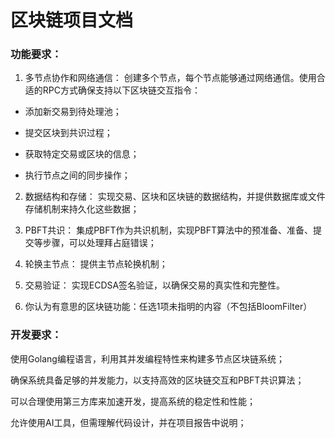 # 区块链项目文档
### 功能要求：
1. 多节点协作和网络通信： 创建多个节点，每个节点能够通过网络通信。使用合适的RPC方式确保支持以下区块链交互指令：

- 添加新交易到待处理池；

- 提交区块到共识过程；

- 获取特定交易或区块的信息；

- 执行节点之间的同步操作；

2. 数据结构和存储： 实现交易、区块和区块链的数据结构，并提供数据库或文件存储机制来持久化这些数据；

3. PBFT共识： 集成PBFT作为共识机制，实现PBFT算法中的预准备、准备、提交等步骤，可以处理拜占庭错误；

4. 轮换主节点： 提供主节点轮换机制；

5. 交易验证： 实现ECDSA签名验证，以确保交易的真实性和完整性。

6. 你认为有意思的区块链功能：任选1项未指明的内容（不包括BloomFilter）
### 开发要求：
使用Golang编程语言，利用其并发编程特性来构建多节点区块链系统；

确保系统具备足够的并发能力，以支持高效的区块链交互和PBFT共识算法；

可以合理使用第三方库来加速开发，提高系统的稳定性和性能；

允许使用AI工具，但需理解代码设计，并在项目报告中说明；
